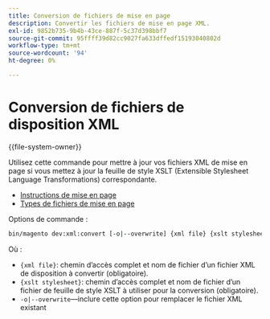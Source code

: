 ```yaml
---
title: Conversion de fichiers de mise en page
description: Convertir les fichiers de mise en page XML.
exl-id: 9852b735-9b4b-43ce-887f-5c37d398bbf7
source-git-commit: 95ffff39d82cc9027fa633dffedf15193040802d
workflow-type: tm+mt
source-wordcount: '94'
ht-degree: 0%

---
```


# Conversion de fichiers de disposition XML

{{file-system-owner}}

Utilisez cette commande pour mettre à jour vos fichiers XML de mise en page si vous mettez à jour la feuille de style XSLT (Extensible Stylesheet Language Transformations) correspondante.

- [Instructions de mise en page](https://developer.adobe.com/commerce/frontend-core/guide/layouts/xml-instructions/)
- [Types de fichiers de mise en page](https://developer.adobe.com/commerce/frontend-core/guide/layouts/types/)

Options de commande :

```bash
bin/magento dev:xml:convert [-o|--overwrite] {xml file} {xslt stylesheet}
```

Où :

- `{xml file}`: chemin d’accès complet et nom de fichier d’un fichier XML de disposition à convertir (obligatoire).
- `{xslt stylesheet}`: chemin d’accès complet et nom de fichier d’un fichier de feuille de style XSLT à utiliser pour la conversion (obligatoire).
- `-o|--overwrite`—inclure cette option pour remplacer le fichier XML existant
